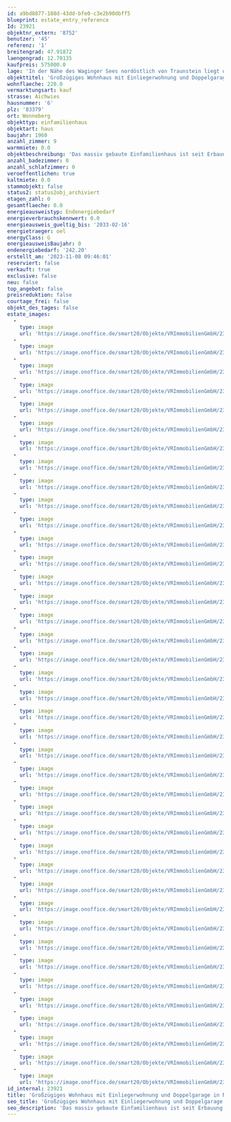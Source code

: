 ```yaml
---
id: a9bd8877-188d-43dd-bfe0-c3e2b90dbff5
blueprint: estate_entry_reference
Id: 23921
objektnr_extern: '8752'
benutzer: '45'
referenz: '1'
breitengrad: 47.91872
laengengrad: 12.70135
kaufpreis: 575000.0
lage: 'In der Nähe des Waginger Sees nordöstlich von Traunstein liegt die Gemeinde Wonneberg. Westlich von dieser am Rande eines Ortsteils befindet sich das Haus in Naturrandlage nahe an einer südlich verlaufenden Hauptstraße im Außenbereich *** Eine Nebenbahnstrecke ist kaum sicht- und hörbar *** Das Grundstück im landwirtschaftlichen Umfeld ist überwiegend eben, eingefriedet und bietet unverbaubaren Fernblick in die Natur bzw. zum Waldrand. Hier ist man teils uneingesehen und ungestört'
objekttitel: 'Großzügiges Wohnhaus mit Einliegerwohnung und Doppelgarage in Naturrandlage'
wohnflaeche: 220.0
vermarktungsart: kauf
strasse: Aichwies
hausnummer: '6'
plz: '83379'
ort: Wonneberg
objekttyp: einfamilienhaus
objektart: haus
baujahr: 1960
anzahl_zimmer: 9
warmmiete: 0.0
objektbeschreibung: 'Das massiv gebaute Einfamilienhaus ist seit Erbauung im Familienbesitz und wurde von 1985 bis 1988 erweitert. Vor wenigen Jahren wurden die Bäder im Dachgeschoss erneuert. Weil es keinen Kanalanschluss gibt, wurde 2006 eine neue Kleinkläranlage installiert *** Die 3 Einbauküchen im Haus sind neuerem Datums. Ende 2023 bekam die solarunterstützte Ölzentralheizung einen neuen Brenner *** Der Wohnbereich im EG des Altbaus und auch der Keller hier muss noch renoviert werden *** Fußbodenheizung im Wohnzimmererker und im Bad des Anbaus *** Der Kachelofen kann bis auf weiteres im Betrieb bleiben *** Ausschließlich Fliesen- und Holzböden *** Glasfaseranschluss (schnellstes Internet) bereits im Haus *** 2 Balkone und 3 Terrassen *** Neuere Sauna mit Dusche im Keller des Anbaus *** Doppelgarage mit fernbedienbaren Sektionaltoren *** Gepflegte Außenanlage mit Gemüsegarten und einer Außendusche *** Im Grundbuch lastenfrei *** Zweitwohnsitz erlaubt'
anzahl_badezimmer: 0
anzahl_schlafzimmer: 0
veroeffentlichen: true
kaltmiete: 0.0
stammobjekt: false
status2: status2obj_archiviert
etagen_zahl: 0
gesamtflaeche: 0.0
energieausweistyp: Endenergiebedarf
energieverbrauchskennwert: 0.0
energieausweis_gueltig_bis: '2033-02-16'
energietraeger: oel
energyClass: G
energieausweisBaujahr: 0
endenergiebedarf: '242.20'
erstellt_am: '2023-11-08 09:46:01'
reserviert: false
verkauft: true
exclusive: false
neu: false
top_angebot: false
preisreduktion: false
courtage_frei: false
objekt_des_tages: false
estate_images:
  -
    type: image
    url: 'https://image.onoffice.de/smart20/Objekte/VRImmobilienGmbH/23921/b04a79b4-d593-4ae2-8547-a62fb6794f75.jpg'
  -
    type: image
    url: 'https://image.onoffice.de/smart20/Objekte/VRImmobilienGmbH/23921/c0319db0-2c79-454b-b583-e749a4e35a82.jpg'
  -
    type: image
    url: 'https://image.onoffice.de/smart20/Objekte/VRImmobilienGmbH/23921/ff2e9ea6-9511-438f-8aaa-4537f49e306b.jpg'
  -
    type: image
    url: 'https://image.onoffice.de/smart20/Objekte/VRImmobilienGmbH/23921/b4855bba-15b2-4c13-af0b-353ac2ef364c.jpg'
  -
    type: image
    url: 'https://image.onoffice.de/smart20/Objekte/VRImmobilienGmbH/23921/3f4a6176-669d-41f6-b799-4c8a5cc097c5.jpg'
  -
    type: image
    url: 'https://image.onoffice.de/smart20/Objekte/VRImmobilienGmbH/23921/7d812ae2-4cfc-4d88-bb06-dbe046a086b1.jpg'
  -
    type: image
    url: 'https://image.onoffice.de/smart20/Objekte/VRImmobilienGmbH/23921/e276b4fc-a826-4866-a2cf-8e1cab6c938f.jpg'
  -
    type: image
    url: 'https://image.onoffice.de/smart20/Objekte/VRImmobilienGmbH/23921/5f835100-652d-47d2-9c3e-c1769f8b0ec3.jpg'
  -
    type: image
    url: 'https://image.onoffice.de/smart20/Objekte/VRImmobilienGmbH/23921/af9917e5-5dfe-436b-91e4-06523197b251.jpg'
  -
    type: image
    url: 'https://image.onoffice.de/smart20/Objekte/VRImmobilienGmbH/23921/73798e5d-7889-4936-8e0b-e3bdad65c7f7.jpg'
  -
    type: image
    url: 'https://image.onoffice.de/smart20/Objekte/VRImmobilienGmbH/23921/266e69f3-7382-4952-88c7-a95429624c47.jpg'
  -
    type: image
    url: 'https://image.onoffice.de/smart20/Objekte/VRImmobilienGmbH/23921/be6e4898-0e20-4a65-806a-8e5d3f66e69f.jpg'
  -
    type: image
    url: 'https://image.onoffice.de/smart20/Objekte/VRImmobilienGmbH/23921/0551e27b-74e7-4857-b298-3097c787fcfa.jpg'
  -
    type: image
    url: 'https://image.onoffice.de/smart20/Objekte/VRImmobilienGmbH/23921/aafc00ba-d11a-48ad-82f8-dff7229ad0ed.jpg'
  -
    type: image
    url: 'https://image.onoffice.de/smart20/Objekte/VRImmobilienGmbH/23921/8d67aece-2999-4393-bd04-cfe27200c993.jpg'
  -
    type: image
    url: 'https://image.onoffice.de/smart20/Objekte/VRImmobilienGmbH/23921/10f09bfa-8b60-4617-ab7d-c7c001e1356d.jpg'
  -
    type: image
    url: 'https://image.onoffice.de/smart20/Objekte/VRImmobilienGmbH/23921/94a72539-a579-4a43-8e19-7bbb72807560.jpg'
  -
    type: image
    url: 'https://image.onoffice.de/smart20/Objekte/VRImmobilienGmbH/23921/396f1350-7775-4657-8b1d-9c228945e8b6.jpg'
  -
    type: image
    url: 'https://image.onoffice.de/smart20/Objekte/VRImmobilienGmbH/23921/a3edf06d-41bb-4326-bdd5-409f12f02091.jpg'
  -
    type: image
    url: 'https://image.onoffice.de/smart20/Objekte/VRImmobilienGmbH/23921/73fc06dc-ffa0-43e7-809c-5e894f6158c7.jpg'
  -
    type: image
    url: 'https://image.onoffice.de/smart20/Objekte/VRImmobilienGmbH/23921/cdf705d9-9fa8-46a3-8757-0a30ccf1e42a.jpg'
  -
    type: image
    url: 'https://image.onoffice.de/smart20/Objekte/VRImmobilienGmbH/23921/946ff078-6efe-4707-876f-9f042eea19c5.jpg'
  -
    type: image
    url: 'https://image.onoffice.de/smart20/Objekte/VRImmobilienGmbH/23921/25ef192e-faa6-4e80-beca-9303983b7723.jpg'
  -
    type: image
    url: 'https://image.onoffice.de/smart20/Objekte/VRImmobilienGmbH/23921/7e2ecde4-6bbf-44d4-97f4-4ec920de049d.jpg'
  -
    type: image
    url: 'https://image.onoffice.de/smart20/Objekte/VRImmobilienGmbH/23921/d4195c68-dfa8-4df7-a02f-1b8e986582ee.jpg'
  -
    type: image
    url: 'https://image.onoffice.de/smart20/Objekte/VRImmobilienGmbH/23921/43a017b1-6187-48b8-9892-b6348f06e5d8.jpg'
  -
    type: image
    url: 'https://image.onoffice.de/smart20/Objekte/VRImmobilienGmbH/23921/1893dc9f-58e8-4fad-aae3-bb0b720f9f3b.jpg'
  -
    type: image
    url: 'https://image.onoffice.de/smart20/Objekte/VRImmobilienGmbH/23921/862b6ab7-24de-46ae-a8dd-0743db5d33d6.jpg'
  -
    type: image
    url: 'https://image.onoffice.de/smart20/Objekte/VRImmobilienGmbH/23921/73663419-42ad-4912-80e5-6abc66e8f6b0.jpg'
  -
    type: image
    url: 'https://image.onoffice.de/smart20/Objekte/VRImmobilienGmbH/23921/91d2ee1b-5d14-4b91-924e-1fba31520ec2.jpg'
  -
    type: image
    url: 'https://image.onoffice.de/smart20/Objekte/VRImmobilienGmbH/23921/333a2d62-1f30-4020-9e08-d10519555781.jpg'
  -
    type: image
    url: 'https://image.onoffice.de/smart20/Objekte/VRImmobilienGmbH/23921/73548f5a-f299-4609-adb8-f416bc16972f.jpg'
  -
    type: image
    url: 'https://image.onoffice.de/smart20/Objekte/VRImmobilienGmbH/23921/d91c1859-4d33-4d49-bb5f-d1a1401733b3.jpg'
  -
    type: image
    url: 'https://image.onoffice.de/smart20/Objekte/VRImmobilienGmbH/23921/39e5f622-572a-4498-b896-bb4e6e393cfa.jpg'
  -
    type: image
    url: 'https://image.onoffice.de/smart20/Objekte/VRImmobilienGmbH/23921/59824536-4d4d-4a00-a13f-8bfc78cf7225.jpg'
  -
    type: image
    url: 'https://image.onoffice.de/smart20/Objekte/VRImmobilienGmbH/23921/bd5172cb-b2ac-4569-b31f-3dad60888677.jpg'
  -
    type: image
    url: 'https://image.onoffice.de/smart20/Objekte/VRImmobilienGmbH/23921/9effd551-c7f0-4fff-8dd2-0e11156c3be2.jpg'
  -
    type: image
    url: 'https://image.onoffice.de/smart20/Objekte/VRImmobilienGmbH/23921/2d4324b9-025f-4772-92c1-bc98c679b10b.jpg'
  -
    type: image
    url: 'https://image.onoffice.de/smart20/Objekte/VRImmobilienGmbH/23921/443a8463-5551-4c96-848f-831a050e0dff.jpg'
  -
    type: image
    url: 'https://image.onoffice.de/smart20/Objekte/VRImmobilienGmbH/23921/fc2d9f04-2b90-4168-8f1e-edd6aadbc7ae.jpg'
id_internal: 23921
title: 'Großzügiges Wohnhaus mit Einliegerwohnung und Doppelgarage in Naturrandlage'
seo_title: 'Großzügiges Wohnhaus mit Einliegerwohnung und Doppelgarage in Naturrandlage'
seo_description: 'Das massiv gebaute Einfamilienhaus ist seit Erbauung im Familienbesitz und wurde von 1985 bis 1988 erweitert. Vor wenigen Jahren wurden die Bäder im Dachgescho'
---
```

